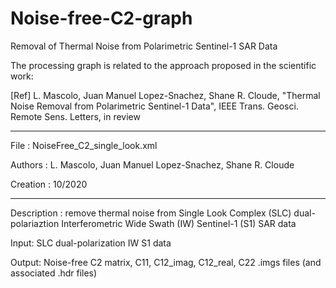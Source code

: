 # Noise-free-C2-graph
Removal of Thermal Noise from Polarimetric Sentinel-1 SAR Data

The processing graph is related to the approach proposed in the scientific work:

[Ref] L. Mascolo, Juan Manuel Lopez-Snachez, Shane R. Cloude, "Thermal Noise Removal from Polarimetric Sentinel-1 Data", IEEE Trans. Geosci. Remote Sens. Letters, in review

---------------------------------------------------------------------

File     : NoiseFree_C2_single_look.xml

Authors  : L. Mascolo, Juan Manuel Lopez-Snachez, Shane R. Cloude

Creation : 10/2020

---------------------------------------------------------------------

Description : remove thermal noise from Single Look Complex (SLC) dual-polariaztion Interferometric Wide Swath (IW) Sentinel-1 (S1) SAR data

Input: SLC dual-polarization IW S1 data 

Output: Noise-free C2 matrix, C11, C12_imag, C12_real, C22 .imgs files (and associated .hdr files)
